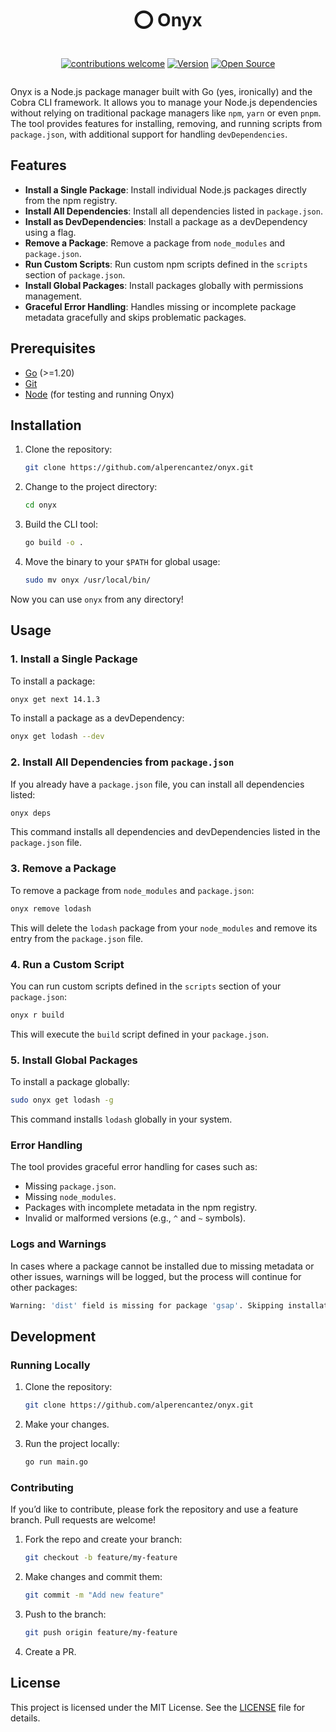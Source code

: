 <h1 align="center">⭕️ Onyx</h1>

<div style="display:flex; justify-content:center">

[![contributions welcome](https://img.shields.io/badge/contributions-welcome-brightgreen.svg?style=flat)](https://github.com/dwyl/esta/issues)
[![Version](https://badge.fury.io/gh/tterb%2FHyde.svg)](https://badge.fury.io/gh/tterb%2FHyde)
[![Open Source](https://badges.frapsoft.com/os/v1/open-source.svg?v=103)](https://opensource.org/)

</div>

Onyx is a Node.js package manager built with Go (yes, ironically) and the Cobra CLI framework. It allows you to manage your Node.js dependencies without relying on traditional package managers like `npm`, `yarn` or even `pnpm`. The tool provides features for installing, removing, and running scripts from `package.json`, with additional support for handling `devDependencies`.

## Features

- **Install a Single Package**: Install individual Node.js packages directly from the npm registry.
- **Install All Dependencies**: Install all dependencies listed in `package.json`.
- **Install as DevDependencies**: Install a package as a devDependency using a flag.
- **Remove a Package**: Remove a package from `node_modules` and `package.json`.
- **Run Custom Scripts**: Run custom npm scripts defined in the `scripts` section of `package.json`.
- **Install Global Packages**: Install packages globally with permissions management.
- **Graceful Error Handling**: Handles missing or incomplete package metadata gracefully and skips problematic packages.

## Prerequisites

- [Go](https://golang.org/doc/install) (>=1.20)
- [Git](https://git-scm.com/downloads)
- [Node](https://nodejs.org) (for testing and running Onyx)

## Installation

1. Clone the repository:

   ```bash
   git clone https://github.com/alperencantez/onyx.git
   ```

2. Change to the project directory:

   ```bash
   cd onyx
   ```

3. Build the CLI tool:

   ```bash
   go build -o .
   ```

4. Move the binary to your `$PATH` for global usage:

   ```bash
   sudo mv onyx /usr/local/bin/
   ```

Now you can use `onyx` from any directory!

## Usage

### 1. Install a Single Package

To install a package:

```bash
onyx get next 14.1.3
```

To install a package as a devDependency:

```bash
onyx get lodash --dev
```

### 2. Install All Dependencies from `package.json`

If you already have a `package.json` file, you can install all dependencies listed:

```bash
onyx deps
```

This command installs all dependencies and devDependencies listed in the `package.json` file.

### 3. Remove a Package

To remove a package from `node_modules` and `package.json`:

```bash
onyx remove lodash
```

This will delete the `lodash` package from your `node_modules` and remove its entry from the `package.json` file.

### 4. Run a Custom Script

You can run custom scripts defined in the `scripts` section of your `package.json`:

```bash
onyx r build
```

This will execute the `build` script defined in your `package.json`.

### 5. Install Global Packages

To install a package globally:

```bash
sudo onyx get lodash -g
```

This command installs `lodash` globally in your system.

### Error Handling

The tool provides graceful error handling for cases such as:

- Missing `package.json`.
- Missing `node_modules`.
- Packages with incomplete metadata in the npm registry.
- Invalid or malformed versions (e.g., `^` and `~` symbols).

### Logs and Warnings

In cases where a package cannot be installed due to missing metadata or other issues, warnings will be logged, but the process will continue for other packages:

```bash
Warning: 'dist' field is missing for package 'gsap'. Skipping installation.
```

## Development

### Running Locally

1. Clone the repository:

   ```bash
   git clone https://github.com/alperencantez/onyx.git
   ```

2. Make your changes.

3. Run the project locally:

   ```bash
   go run main.go
   ```

### Contributing

If you’d like to contribute, please fork the repository and use a feature branch. Pull requests are welcome!

1. Fork the repo and create your branch:

   ```bash
   git checkout -b feature/my-feature
   ```

2. Make changes and commit them:

   ```bash
   git commit -m "Add new feature"
   ```

3. Push to the branch:

   ```bash
   git push origin feature/my-feature
   ```

4. Create a PR.

## License

This project is licensed under the MIT License. See the [LICENSE](LICENSE) file for details.
